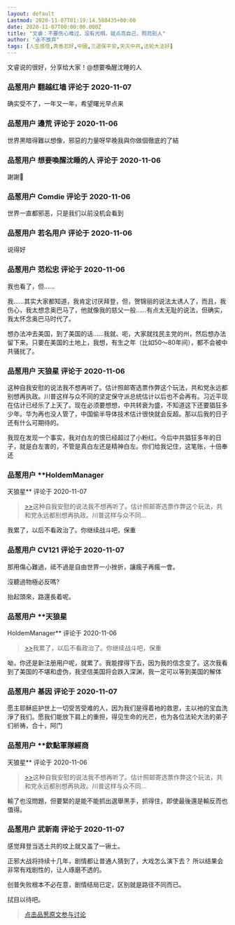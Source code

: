 ```yaml
---
layout: default
Lastmod: 2020-11-07T01:19:14.588435+00:00
date: 2020-11-07T00:00:00.000Z
title: "文睿：不要伤心难过，没有光明，就点亮自己，照亮别人"
author: "永不放弃"
tags: [人生感悟,真善忍好,中國,三退保平安,天灭中共,法轮大法好]
---
```


文睿说的很好，分享给大家！@想要喚醒沈睡的人

            
### 品葱用户 **翻越红墙** 评论于 2020-11-07
        
确实受不了，一年又一年，希望曙光早点来
        


            
### 品葱用户 **邊荒** 评论于 2020-11-06
        
世界黑暗得難以想像，邪惡的力量呀早晚我與你做個徹底的了結
        


            
### 品葱用户 **想要喚醒沈睡的人** 评论于 2020-11-06
        
謝謝🙏
        


            
### 品葱用户 **Comdie** 评论于 2020-11-06
        
世界一直都邪恶，只是我们以前没机会看到
        


            
### 品葱用户 **若名用户** 评论于 2020-11-06
        
说得好
        


            
### 品葱用户 **范松忠** 评论于 2020-11-06
        
我也看了，但……  
  
我……其实大家都知道，我肯定讨厌拜登，但，贺锦丽的说法太诱人了，而且，我伤心，我太想念奥巴马了，他就像我的慈父一般……有点太无耻的说法，但确实，我太怀念奥巴马时代了。  
  
想办法冲去美国，到了美国的话……我就、呃，大家就找民主党的州，然后想办法留下来。只要在美国的土地上，我想，有生之年（比如50～80年间），都不会被中共骚扰了。
        


            
### 品葱用户 **天狼星** 评论于 2020-11-06
        
这种自我安慰的说法我不想再听了。估计照邮寄选票作弊这个玩法，共和党永远都别想再执政。川普这样与众不同的坚定保守派总统估计以后也不会再有。习近平现在估计已经乐了上天了。现在必须要想想，中共转衰为盛，不知道这下还要猖狂多少年。华为再也没人管了，中国偷半导体技术估计很快就会反超。那以后我的日子还有什么可期待的。  
  
我现在发现一个事实，我对白左的恨已经超过了小粉红。今后中共猖狂多年的日子，就是白左害的，不管是真白左还是精神白左。你们给我记住，这笔账，十倍奉还
        


            
### 品葱用户 **HoldemManager 
天狼星** 评论于 2020-11-07
        
> [\>>]( "/video/item_id-30831#")这种自我安慰的说法我不想再听了。估计照邮寄选票作弊这个玩法，共和党永远都别想再执政。川普这样与众不同...

  
我累了，以后不看政治了。你继续战斗吧，保重
        


            
### 品葱用户 **CV121** 评论于 2020-11-07
        
那用傷心難過，祗不過是自由世界一小挫折，讓瘋子再瘋一會。  
  
沒聽過物極必反嗎?   
  
抬起頭來，路還長着呢。
        


            
### 品葱用户 **天狼星 
HoldemManager** 评论于 2020-11-06
        
> [\>>]( "/video/item_id-30866#")我累了，以后不看政治了。你继续战斗吧，保重

  
  
  
呦，你还是新注册用户呢，就累了。我能撑得下去，因为我的信念变了。这次我看到了美国的不堪和虚伪，我坚信美国将会跌入深渊，我一定可以等到美国的解体
        


            
### 品葱用户 **基因** 评论于 2020-11-07
        
愿主耶稣庇护世上一切受苦受难的人，因为我们是得着衪的救恩，主以衪的宝血洗淨了我们。愿我们能放下肩上的重担，得见生命的光芒，也为各位法轮大法的弟子们祈祷，合十，阿门
        


            
### 品葱用户 **欽點軍隊經商 
天狼星** 评论于 2020-11-06
        
> [\>>]( "/video/item_id-30831#")这种自我安慰的说法我不想再听了。估计照邮寄选票作弊这个玩法，共和党永远都别想再执政。川普这样与众不同...

  
輸了也沒問題，但要緊的是能不能抓出選舉黑手，抓得住，即使最後還是輸反而也值得。
        


            
### 品葱用户 **武新南** 评论于 2020-11-07
        
感觉拜登当选土共的坟上就又盖了一锹土。  
  
正邪大战将持续十几年，剧情都让普通人猜到了，大戏怎么演下去？ 所以结果会非常有戏剧性的，让人琢磨不透的。  
  
创普失败根本不必在意，剧情结局已定，区别就是路径不同而已。  
  
拭目以待吧。
        






> [点击品葱原文参与讨论](https://pincong.rocks/video/3335)

